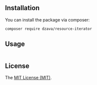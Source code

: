 
## Installation

You can install the package via composer:

```bash
composer require dzava/resource-iterator
```

## Usage

```php

```

## License

The [MIT License (MIT)](LICENSE.md).
